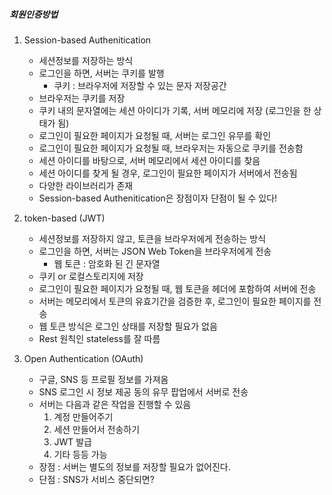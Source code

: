##### 회원인증방법

1. Session-based Authenitication

    - 세션정보를 저장하는 방식
    - 로그인을 하면, 서버는 쿠키를 발행
        - 쿠키 : 브라우저에 저장할 수 있는 문자 저장공간
    - 브라우저는 쿠키를 저장
    - 쿠키 내의 문자열에는 세션 아이디가 기록, 서버 메모리에 저장 (로그인을 한 상태가 됨)
    - 로그인이 필요한 페이지가 요청될 때, 서버는 로그인 유무를 확인
    - 로그인이 필요한 페이지가 요청될 때, 브라우저는 자동으로 쿠키를 전송함
    - 세션 아이디를 바탕으로, 서버 메모리에서 세션 아이디를 찾음
    - 세션 아이디를 찾게 될 경우, 로그인이 필요한 페이지가 서버에서 전송됨
    - 다양한 라이브러리가 존재
    - Session-based Authenitication은 장점이자 단점이 될 수 있다!

2. token-based (JWT)

    - 세션정보를 저장하지 않고, 토큰을 브라우저에게 전송하는 방식
    - 로그인을 하면, 서버는 JSON Web Token을 브라우저에게 전송
        - 웹 토큰 : 암호화 된 긴 문자열
    - 쿠키 or 로컬스토리지에 저장
    - 로그인이 필요한 페이지가 요청될 때, 웹 토큰을 헤더에 포함하여 서버에 전송
    - 서버는 메모리에서 토큰의 유효기간을 검증한 후, 로그인이 필요한 페이지를 전송
    - 웹 토큰 방식은 로그인 상태를 저장할 필요가 없음
    - Rest 원칙인 stateless를 잘 따름

3. Open Authentication (OAuth)
    - 구글, SNS 등 프로필 정보를 가져옴
    - SNS 로그인 시 정보 제공 동의 유무 팝업에서 서버로 전송
    - 서버는 다음과 같은 작업을 진행할 수 있음
        1. 계정 만들어주기
        2. 세션 만들어서 전송하기
        3. JWT 발급
        4. 기타 등등 가능
    - 장점 : 서버는 별도의 정보를 저장할 필요가 없어진다.
    - 단점 : SNS가 서비스 중단되면?
